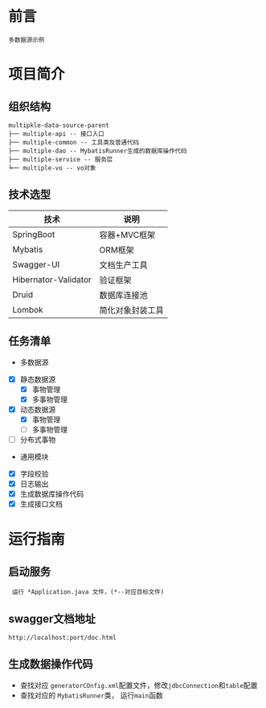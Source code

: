 # 前言
    多数据源示例

# 项目简介
## 组织结构
 ```
 multipkle-data-source-parent
 ├── multiple-api -- 接口入口
 ├── multiple-common -- 工具类及普通代码
 ├── multiple-dao -- MybatisRunner生成的数据库操作代码
 ├── multiple-service -- 服务层
 ┕── multiple-vo -- vo对象
 ```
 
 ## 技术选型
 |技术|说明|
 |----|----|
 |SpringBoot|容器+MVC框架|
 |Mybatis|ORM框架|
 |Swagger-UI|文档生产工具|
 | Hibernator-Validator|验证框架|
 | Druid|数据库连接池|
 | Lombok|简化对象封装工具|
 
 ## 任务清单
- 多数据源  
- [x] 静态数据源
   - [x] 事物管理
   - [x] 多事物管理
- [x] 动态数据源
  - [x] 事物管理
  - [ ] 多事物管理
 - [ ] 分布式事物
 
 - 通用模块
 - [x] 字段校验
 - [x] 日志输出
 - [x] 生成数据库操作代码
 - [x] 生成接口文档

# 运行指南
## 启动服务
```
 运行 *Application.java 文件，(*--对应目标文件)

```

## swagger文档地址
    http://localhost:port/doc.html

## 生成数据操作代码
- 查找对应 `generatorCOnfig.xml`配置文件，修改`jdbcConnection`和`table`配置
- 查找对应的 `MybatisRunner`类， 运行`main`函数
